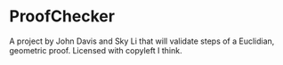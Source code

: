# ProofChecker
A project by John Davis and Sky Li that will validate steps of a Euclidian, geometric proof.
Licensed with copyleft I think.
